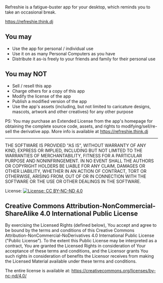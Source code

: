 
Refreshie is a fatigue-buster app for your desktop, which reminds you to take an occasional break.

https://refreshie.think.dj

You may
------------------------------------------------
- Use the app for personal / individual use
- Use it on as many Personal Computers as you have
- Distribute it as-is freely to your friends and family for their personal use

You may NOT
------------------------------------------------
 - Sell / resell this app
 - Charge others for a copy of this app
 - Modify the license of the app
 - Publish a modified version of the app
 - Use the app's assets (including, but not limited to caricature designs, mascots, artwork and other creatives) for any other purpose

PS: You may purchase an Extended License from the app's homepage for obtaining the complete source code, assets, and rights to modifying/sell/re-sell the derivative app. 
More info is available at https://refreshie.think.dj

------------------------------------------------

THE SOFTWARE IS PROVIDED "AS IS", WITHOUT WARRANTY OF ANY KIND, EXPRESS OR IMPLIED, INCLUDING BUT NOT LIMITED TO THE WARRANTIES OF MERCHANTABILITY, FITNESS FOR A PARTICULAR PURPOSE AND NONINFRINGEMENT. IN NO EVENT SHALL THE AUTHORS OR COPYRIGHT HOLDERS BE LIABLE FOR ANY CLAIM, DAMAGES OR OTHER LIABILITY, WHETHER IN AN ACTION OF CONTRACT, TORT OR OTHERWISE, ARISING FROM, OUT OF OR IN CONNECTION WITH THE SOFTWARE OR THE USE OR OTHER DEALINGS IN THE SOFTWARE.

License:
[![License: CC BY-NC-ND 4.0](https://licensebuttons.net/l/by-nc-nd/4.0/80x15.png)](https://creativecommons.org/licenses/by-nc-nd/4.0/)

Creative Commons Attribution-NonCommercial-ShareAlike 4.0 International Public License
------------------------------------------------

By exercising the Licensed Rights (defined below), You accept and agree to be bound by the terms and conditions of this Creative Commons Attribution-NonCommercial-NoDerivatives 4.0 International Public License ("Public License"). To the extent this Public License may be interpreted as a contract, You are granted the Licensed Rights in consideration of Your acceptance of these terms and conditions, and the Licensor grants You such rights in consideration of benefits the Licensor receives from making the Licensed Material available under these terms and conditions.

The entire license is available at: https://creativecommons.org/licenses/by-nc-nd/4.0/
